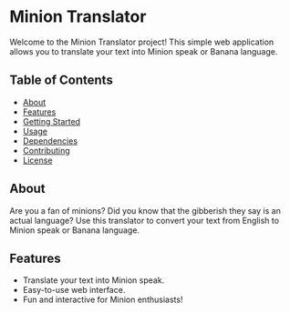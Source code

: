 # Minion Translator

Welcome to the Minion Translator project! This simple web application allows you to translate your text into Minion speak or Banana language.

## Table of Contents
- [About](#about)
- [Features](#features)
- [Getting Started](#getting-started)
- [Usage](#usage)
- [Dependencies](#dependencies)
- [Contributing](#contributing)
- [License](#license)

## About
Are you a fan of minions? Did you know that the gibberish they say is an actual language? Use this translator to convert your text from English to Minion speak or Banana language.

## Features
- Translate your text into Minion speak.
- Easy-to-use web interface.
- Fun and interactive for Minion enthusiasts!


